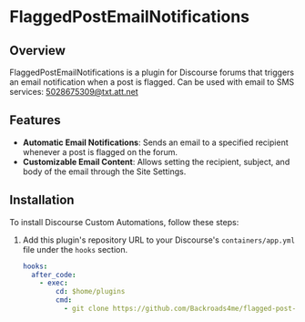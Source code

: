 # FlaggedPostEmailNotifications

## Overview

FlaggedPostEmailNotifications is a plugin for Discourse forums that triggers an email notification when a post is flagged.
Can be used with email to SMS services:  5028675309@txt.att.net

## Features
- **Automatic Email Notifications**: Sends an email to a specified recipient whenever a post is flagged on the forum.
- **Customizable Email Content**: Allows setting the recipient, subject, and body of the email through the Site Settings.

## Installation

To install Discourse Custom Automations, follow these steps:

1. Add this plugin's repository URL to your Discourse's `containers/app.yml` file under the `hooks` section.
   ```yaml
   hooks:
     after_code:
       - exec:
           cd: $home/plugins
           cmd:
             - git clone https://github.com/Backroads4me/flagged-post-email-notifications.git